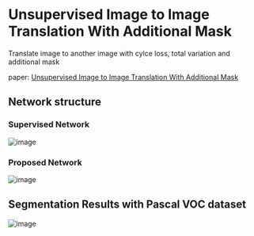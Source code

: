 # Unsupervised Image to Image Translation With Additional Mask
Translate image to another image with cylce loss, total variation and additional mask

paper: [Unsupervised Image to Image Translation With Additional Mask](https://ieeexplore.ieee.org/stamp/stamp.jsp?arnumber=10272577)

## Network structure
### Supervised Network
![image](https://ieeexplore.ieee.org/mediastore/IEEE/content/media/6287639/10005208/10272577/hong2-3322146-large.jpg)
### Proposed Network
![image](https://ieeexplore.ieee.org/ielx7/6287639/10005208/10272577/graphical_abstract/access-gagraphic-3322146.jpg)


## Segmentation Results with Pascal VOC dataset
![image](https://user-images.githubusercontent.com/32087995/134682217-177edece-ad98-4412-9c75-de9d83465929.png)
